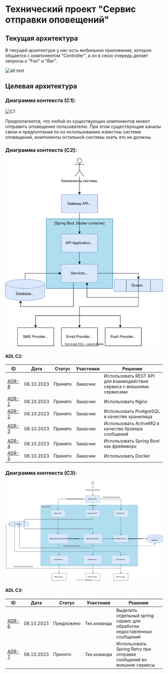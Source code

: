 # Технический проект "Сервис отправки оповещений"

## Текущая архитектура

В текущей архитектуре у нас есть мобильное приложение, которое общается с компонентом "Controller", а он в свою очередь делает запросы к "Foo" и "Bar".

![alt text](static/current_arch.svg)

## Целевая архитектура

### Диаграмма контекста (C1):
![C1](static/c1.svg)

Предполагается, что любой из существующих компонентов может отправить оповещение пользователю. При этом существующие каналы связи и предпочтения по их использованию известны системе оповещений, компоненты остальной системы знать это не должны.

### Диаграмма контекста (C2):
![C2](static/C2.svg)

#### ADL С2:
| ID               | Дата       | Статус  | Участники         | Решения                                                               | 
|------------------|------------|---------|-------------------|-----------------------------------------------------------------------|
| [ADR-8](ADR8.md) | 08.10.2023 | Принято | Заказчик          | Использовать REST API для взаимодействия сервиса с внешними сервисами |
| [ADR-1](ADR1.md) | 08.10.2023 | Принято | Заказчик          | Использовать Nginx                                                    |
| [ADR-2](ADR2.md) | 08.10.2023 | Принято | Заказчик          | Использовать PostgreSQL в качестве хранилища                          |
| [ADR-3](ADR3.md) | 08.10.2023 | Принято | Заказчик          | Использовать ActiveMQ в качестве брокера сообщений                    |
| [ADR-4](ADR4.md) | 08.10.2023 | Принято | Заказчик          | Использовать Spring Boot как фреймворк                                |
| [ADR-5](ADR5.md) | 08.10.2023 | Принято | Заказчик          | Использовать Docker                                                   |

### Диаграмма контекста (C3):
![C3](static/C3.svg)

#### ADL С3:
| ID               | Дата       | Статус     | Участники   | Решения                                                                 | 
|------------------|------------|------------|-------------|-------------------------------------------------------------------------|
| [ADR-6](ADR6.md) | 08.10.2023 | Предложено | Тех.команда | Выделить отдельный spring сервис для обработки недоставленных сообщений |
| [ADR-7](ADR6.md) | 08.10.2023 | Принято    | Тех.команда | Использовать Spring Retry при отправке сообщений во внешние сервисы     |
